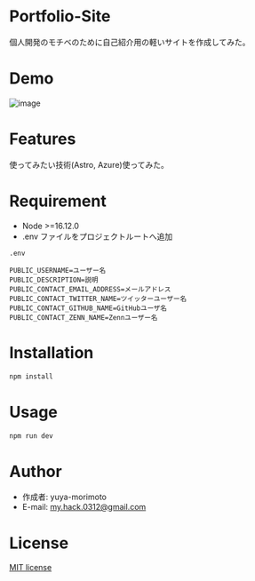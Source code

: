 # Portfolio-Site

個人開発のモチベのために自己紹介用の軽いサイトを作成してみた。

# Demo

![image](https://user-images.githubusercontent.com/84908365/226121943-54c56050-38ed-4252-907b-a6f2551063e2.png)

# Features

使ってみたい技術(Astro, Azure)使ってみた。

# Requirement

- Node >=16.12.0
- .env ファイルをプロジェクトルートへ追加

```
.env

PUBLIC_USERNAME=ユーザー名
PUBLIC_DESCRIPTION=説明
PUBLIC_CONTACT_EMAIL_ADDRESS=メールアドレス
PUBLIC_CONTACT_TWITTER_NAME=ツイッターユーザー名
PUBLIC_CONTACT_GITHUB_NAME=GitHubユーザ名
PUBLIC_CONTACT_ZENN_NAME=Zennユーザー名

```

# Installation

```bash
npm install
```

# Usage

```bash
npm run dev
```

# Author

- 作成者: yuya-morimoto
- E-mail: my.hack.0312@gmail.com

# License
[MIT license](https://github.com/yuya-morimoto/portfolio-site/blob/main/LICENSE)
